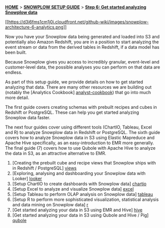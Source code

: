 <a name="top" />

[**HOME**](Home) > [**SNOWPLOW SETUP GUIDE**](Setting-up-Snowplow) > [**Step 6: Get started analyzing Snowplow data**](getting-started-analyzing-Snowplow-data)

[[https://d3i6fms1cm1j0i.cloudfront.net/github-wiki/images/snowplow-architecture-6-analytics.png]]

Now you have your Snowplow data being generated and loaded into S3 and potentially also Amazon Redshift, you are in a position to start analyzing the event stream or data from the derived tables in Redshift, if a data model has been built.

Because Snowplow gives you access to incredibly granular, event-level and customer-level data, the possible analyses you can perform on that data are endless.

As part of this setup guide, we provide details on how to get started analyzing that data. There are many other resources we are building out (notably the [Analytics Cookbook] [analyst-cookbook]) that go into much more detail.

The first guide covers creating schemas with prebuilt recipes and cubes in Redshift or PostgreSQL. These can help you get started analyzing Snowplow data faster. 

The next four guides cover using different tools (ChartIO, Tableau, Excel and R) to analyze Snowplow data in Redshift or PostgreSQL. The sixth guide covers how to analyze Snowplow data in S3 using Elastic Mapreduce and Apache Hive specifically, as an easy-introduction to EMR more generally. The final guide (7) covers how to use Qubole with Apache Hive to analyze the data in S3, as an attractive alternative to EMR.

1. [Creating the prebuilt cube and recipe views that Snowplow ships with in Redshift / PostgreSQL] [views]
2. [Exploring, analysing and dashboarding your Snowplow data with Looker] [looker]
3. [Setup ChartIO to create dashboards with Snowplow data] [chartio]
4. [Setup Excel to analyze and visualize Snowplow data] [excel]
5. [Setup Tableau to perform OLAP analysis on Snowplow data] [tableau]
6. [Setup R to perform more sophisticated visualization, statistical analysis and data mining on Snowplow data] [r]
7. [Get started analyzing your data in S3 using EMR and Hive] [hive]
8. [Get started analyzing your data in S3 using Qubole and Hive / Pig] [qubole]


[analyst-cookbook]: http://snowplowanalytics.com/analytics/index.html
[looker]: Getting-started-with-Looker
[hive]: Getting-started-with-EMR
[infobright]: Getting-started-analysing-your-data-in-Infobright
[chartio]: Setting-up-ChartIO-to-visualize-Snowplow-data
[excel]: Setting-up-Excel-to-analyze-Snowplow-data
[tableau]: Setting-up-Tableau-to-analyze-your-Snowplow-data
[r]: Setting-up-R-to-perform-more-sophisticated-analysis-on-your-Snowplow-data
[qubole]: Setting-up-Qubole-to-analyze-Snowplow-data-using-Apache-Hive
[views]: Setting-up-the-prebuilt-views-in-Redshift-and-PostgreSQL